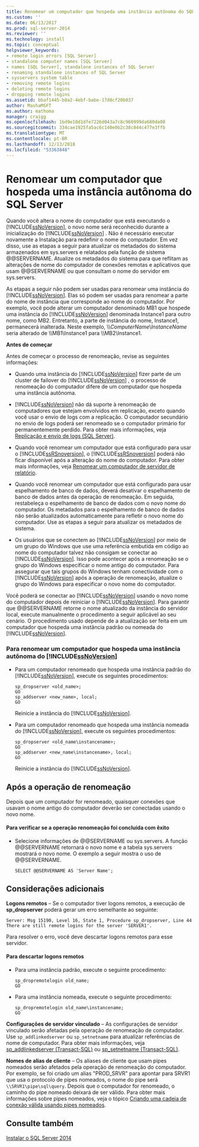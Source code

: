 ```yaml
---
title: Renomear um computador que hospeda uma instância autônoma do SQL Server | Microsoft Docs
ms.custom: ''
ms.date: 06/13/2017
ms.prod: sql-server-2014
ms.reviewer: ''
ms.technology: install
ms.topic: conceptual
helpviewer_keywords:
- remote login errors [SQL Server]
- standalone computer names [SQL Server]
- names [SQL Server], standalone instances of SQL Server
- renaming standalone instances of SQL Server
- sysservers system table
- removing remote logins
- deleting remote logins
- dropping remote logins
ms.assetid: bbaf1445-b8a2-4ebf-babe-17d8cf20b037
author: MashaMSFT
ms.author: mathoma
manager: craigg
ms.openlocfilehash: 1bd9e18d1dfe7226d043a7c8c968999da680da08
ms.sourcegitcommit: 334cae1925fa5ac6c140e0b2c38c844c477e3ffb
ms.translationtype: MT
ms.contentlocale: pt-BR
ms.lasthandoff: 12/13/2018
ms.locfileid: "53363848"
---
```

# <a name="rename-a-computer-that-hosts-a-stand-alone-instance-of-sql-server"></a>Renomear um computador que hospeda uma instância autônoma do SQL Server
  Quando você altera o nome do computador que está executando o [!INCLUDE[ssNoVersion](../../includes/ssnoversion-md.md)], o novo nome será reconhecido durante a inicialização do [!INCLUDE[ssNoVersion](../../includes/ssnoversion-md.md)] . Não é necessário executar novamente a Instalação para redefinir o nome do computador. Em vez disso, use as etapas a seguir para atualizar os metadados do sistema armazenados em sys.servers e relatados pela função de sistema @@SERVERNAME. Atualize os metadados do sistema para que reflitam as alterações de nome do computador de conexões remotas e aplicativos que usam @@SERVERNAME ou que consultam o nome do servidor em sys.servers.  
  
 As etapas a seguir não podem ser usadas para renomear uma instância do [!INCLUDE[ssNoVersion](../../includes/ssnoversion-md.md)]. Elas só podem ser usadas para renomear a parte do nome de instância que corresponde ao nome do computador. Por exemplo, você pode alterar um computador denominado MB1 que hospede uma instância do [!INCLUDE[ssNoVersion](../../includes/ssnoversion-md.md)] denominada Instance1 para outro nome, como MB2. Entretanto, a parte de instância do nome, Instance1, permanecerá inalterada. Neste exemplo, \\\\*ComputerName*\\*InstanceName* seria alterado de \\\MB1\Instance1 para \\\MB2\Instance1.  
  
 **Antes de começar**  
  
 Antes de começar o processo de renomeação, revise as seguintes informações:  
  
-   Quando uma instância do [!INCLUDE[ssNoVersion](../../includes/ssnoversion-md.md)] fizer parte de um cluster de failover do [!INCLUDE[ssNoVersion](../../includes/ssnoversion-md.md)] , o processo de renomeação do computador difere de um computador que hospeda uma instância autônoma.  
  
-   [!INCLUDE[ssNoVersion](../../includes/ssnoversion-md.md)] não dá suporte à renomeação de computadores que estejam envolvidos em replicação, exceto quando você usar o envio de logs com a replicação. O computador secundário no envio de logs poderá ser renomeado se o computador primário for permanentemente perdido. Para obter mais informações, veja [Replicação e envio de logs &#40;SQL Server&#41;](../log-shipping/log-shipping-and-replication-sql-server.md).  
  
-   Quando você renomear um computador que está configurado para usar o [!INCLUDE[ssRSnoversion](../../includes/ssrsnoversion-md.md)], o [!INCLUDE[ssRSnoversion](../../includes/ssrsnoversion-md.md)] poderá não ficar disponível após a alteração do nome do computador. Para obter mais informações, veja [Renomear um computador de servidor de relatório](../../reporting-services/report-server/rename-a-report-server-computer.md).  
  
-   Quando você renomear um computador que está configurado para usar espelhamento de banco de dados, deverá desativar o espelhamento de banco de dados antes da operação de renomeação. Em seguida, restabeleça o espelhamento de banco de dados com o novo nome do computador. Os metadados para o espelhamento de banco de dados não serão atualizados automaticamente para refletir o novo nome do computador. Use as etapas a seguir para atualizar os metadados de sistema.  
  
-   Os usuários que se conectem ao [!INCLUDE[ssNoVersion](../../includes/ssnoversion-md.md)] por meio de um grupo do Windows que use uma referência embutida em código ao nome do computador talvez não consigam se conectar ao [!INCLUDE[ssNoVersion](../../includes/ssnoversion-md.md)]. Isso pode acontecer após a renomeação se o grupo do Windows especificar o nome antigo do computador. Para assegurar que tais grupos do Windows tenham conectividade com o [!INCLUDE[ssNoVersion](../../includes/ssnoversion-md.md)] após a operação de renomeação, atualize o grupo do Windows para especificar o novo nome do computador.  
  
 Você poderá se conectar ao [!INCLUDE[ssNoVersion](../../includes/ssnoversion-md.md)] usando o novo nome do computador depois de reiniciar o [!INCLUDE[ssNoVersion](../../includes/ssnoversion-md.md)]. Para garantir que @@SERVERNAME retorne o nome atualizado da instância do servidor local, execute manualmente o procedimento a seguir aplicável ao seu cenário. O procedimento usado depende de a atualização ser feita em um computador que hospeda uma instância padrão ou nomeada do [!INCLUDE[ssNoVersion](../../includes/ssnoversion-md.md)].  
  
### <a name="to-rename-a-computer-that-hosts-a-stand-alone-instance-of-includessnoversionincludesssnoversion-mdmd"></a>Para renomear um computador que hospeda uma instância autônoma do [!INCLUDE[ssNoVersion](../../includes/ssnoversion-md.md)]  
  
-   Para um computador renomeado que hospeda uma instância padrão do [!INCLUDE[ssNoVersion](../../includes/ssnoversion-md.md)], execute os seguintes procedimentos:  
  
    ```  
    sp_dropserver <old_name>;  
    GO  
    sp_addserver <new_name>, local;  
    GO  
    ```  
  
     Reinicie a instância do [!INCLUDE[ssNoVersion](../../includes/ssnoversion-md.md)].  
  
-   Para um computador renomeado que hospeda uma instância nomeada do [!INCLUDE[ssNoVersion](../../includes/ssnoversion-md.md)], execute os seguintes procedimentos:  
  
    ```  
    sp_dropserver <old_name\instancename>;  
    GO  
    sp_addserver <new_name\instancename>, local;  
    GO  
    ```  
  
     Reinicie a instância do [!INCLUDE[ssNoVersion](../../includes/ssnoversion-md.md)].  
  
## <a name="after-the-renaming-operation"></a>Após a operação de renomeação  
 Depois que um computador for renomeado, quaisquer conexões que usavam o nome antigo do computador deverão ser conectadas usando o novo nome.  
  
#### <a name="to-verify-that-the-renaming-operation-has-completed-successfully"></a>Para verificar se a operação renomeação foi concluída com êxito  
  
-   Selecione informações de @@SERVERNAME ou sys.servers. A função @@SERVERNAME retornará o novo nome e a tabela sys.servers mostrará o novo nome. O exemplo a seguir mostra o uso de @@SERVERNAME.  
  
    ```  
    SELECT @@SERVERNAME AS 'Server Name';  
    ```  
  
## <a name="additional-considerations"></a>Considerações adicionais  
 **Logons remotos** – Se o computador tiver logons remotos, a execução de **sp_dropserver** poderá gerar um erro semelhante ao seguinte:  
  
 `Server: Msg 15190, Level 16, State 1, Procedure sp_dropserver, Line 44 There are still remote logins for the server 'SERVER1'.`  
  
 Para resolver o erro, você deve descartar logons remotos para esse servidor.  
  
#### <a name="to-drop-remote-logins"></a>Para descartar logons remotos  
  
-   Para uma instância padrão, execute o seguinte procedimento:  
  
    ```  
    sp_dropremotelogin old_name;  
    GO  
    ```  
  
-   Para uma instância nomeada, execute o seguinte procedimento:  
  
    ```  
    sp_dropremotelogin old_name\instancename;  
    GO  
    ```  
  
 **Configurações de servidor vinculado** – As configurações de servidor vinculado serão afetadas pela operação de renomeação de computador. Use `sp_addlinkedserver` ou `sp_setnetname` para atualizar referências de nome de computador. Para obter mais informações, veja [sp_addlinkedserver &#40;Transact-SQL&#41;](/sql/relational-databases/system-stored-procedures/sp-addlinkedserver-transact-sql) ou [sp_setnetname &#40;Transact-SQL&#41;](/sql/relational-databases/system-stored-procedures/sp-setnetname-transact-sql).  
  
 **Nomes de alias de cliente** – Os aliases de cliente que usam pipes nomeados serão afetados pela operação de renomeação do computador. Por exemplo, se foi criado um alias "PROD_SRVR" para apontar para SRVR1 que usa o protocolo de pipes nomeados, o nome do pipe será `\\SRVR1\pipe\sql\query`. Depois que o computador for renomeado, o caminho do pipe nomeado deixará de ser válido. Para obter mais informações sobre pipes nomeados, veja o tópico [Criando uma cadeia de conexão válida usando pipes nomeados](https://go.microsoft.com/fwlink/?LinkId=111063).  
  
## <a name="see-also"></a>Consulte também  
 [Instalar o SQL Server 2014](../../database-engine/install-windows/install-sql-server.md)  
  
  

